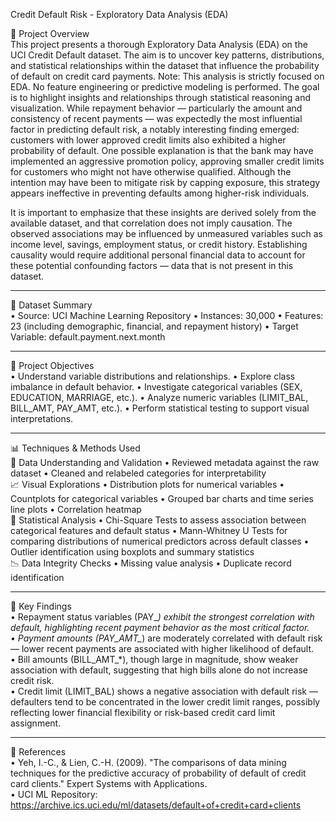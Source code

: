 Credit Default Risk - Exploratory Data Analysis (EDA)   

📌 Project Overview   
This project presents a thorough Exploratory Data Analysis (EDA) on the UCI Credit Default dataset. The aim is to uncover key patterns, distributions, and statistical
relationships within the dataset that influence the probability of default on credit card payments.
Note: This analysis is strictly focused on EDA. No feature engineering or predictive modeling is performed. 
The goal is to highlight insights and relationships through statistical reasoning and visualization.
While repayment behavior — particularly the amount and consistency of recent payments — was expectedly the most influential factor in predicting default risk, 
a notably interesting finding emerged: customers with lower approved credit limits also exhibited a higher probability of default.
One possible explanation is that the bank may have implemented an aggressive promotion policy, approving smaller credit limits for customers who might not have otherwise
qualified. 
Although the intention may have been to mitigate risk by capping exposure, this strategy appears ineffective in preventing defaults among higher-risk individuals.

It is important to emphasize that these insights are derived solely from the available dataset, and that correlation does not imply causation. 
The observed associations may be influenced by unmeasured variables such as income level, savings, employment status, or credit history. 
Establishing causality would require additional personal financial data to account for these potential confounding factors — data that is not present in this dataset.

________________________________________
🧾 Dataset Summary   
•	Source: UCI Machine Learning Repository
•	Instances: 30,000
•	Features: 23 (including demographic, financial, and repayment history)
•	Target Variable: default.payment.next.month
________________________________________

🎯 Project Objectives   
•	Understand variable distributions and relationships.
•	Explore class imbalance in default behavior.
•	Investigate categorical variables (SEX, EDUCATION, MARRIAGE, etc.).
•	Analyze numeric variables (LIMIT_BAL, BILL_AMT, PAY_AMT, etc.).
•	Perform statistical testing to support visual interpretations.
________________________________________

📊 Techniques & Methods Used   
🧹 Data Understanding and Validation
•	Reviewed metadata against the raw dataset
•	Cleaned and relabeled categories for interpretability   
📈 Visual Explorations
•	Distribution plots for numerical variables
•	Countplots for categorical variables
•	Grouped bar charts and time series line plots
•	Correlation heatmap   
🧪 Statistical Analysis
•	Chi-Square Tests to assess association between categorical features and default status
•	Mann-Whitney U Tests for comparing distributions of numerical predictors across default classes
•	Outlier identification using boxplots and summary statistics   
📉 Data Integrity Checks
•	Missing value analysis
•	Duplicate record identification
________________________________________
🧠 Key Findings   
• Repayment status variables (PAY_*) exhibit the strongest correlation with default, highlighting recent payment behavior as the most critical factor.   
• Payment amounts (PAY_AMT_*) are moderately correlated with default risk — lower recent payments are associated with higher likelihood of default.   
• Bill amounts (BILL_AMT_*), though large in magnitude, show weaker association with default, suggesting that high bills alone do not increase credit risk.   
• Credit limit (LIMIT_BAL) shows a negative association with default risk — defaulters tend to be concentrated in the lower credit limit ranges, possibly
reflecting lower financial flexibility or risk-based credit card limit assignment.
________________________________________

📎 References   
•	Yeh, I.-C., & Lien, C.-H. (2009). "The comparisons of data mining techniques for the predictive accuracy of probability of default of credit card clients." Expert Systems with Applications.   
•	UCI ML Repository: https://archive.ics.uci.edu/ml/datasets/default+of+credit+card+clients
